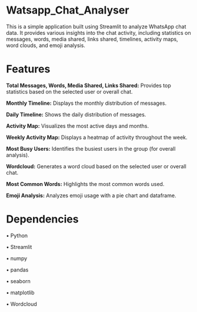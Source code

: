 # Watsapp_Chat_Analyser

This is a simple application built using Streamlit to analyze WhatsApp chat data. It provides various insights into the chat activity, including statistics on messages, words, media shared, links shared, timelines, activity maps, word clouds, and emoji analysis.

# Features
**Total Messages, Words, Media Shared, Links Shared:** Provides top statistics based on the selected user or overall chat.

**Monthly Timeline:** Displays the monthly distribution of messages.

**Daily Timeline:** Shows the daily distribution of messages.

**Activity Map:** Visualizes the most active days and months.

**Weekly Activity Map:** Displays a heatmap of activity throughout the week.

**Most Busy Users:** Identifies the busiest users in the group (for overall analysis).

**Wordcloud:** Generates a word cloud based on the selected user or overall chat.

**Most Common Words:** Highlights the most common words used.

**Emoji Analysis:** Analyzes emoji usage with a pie chart and dataframe.

# Dependencies
•	Python

•	Streamlit

•	numpy

•	pandas

•	seaborn

•	matplotlib

•	Wordcloud

